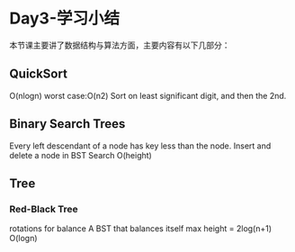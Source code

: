 # Day3-学习小结
本节课主要讲了数据结构与算法方面，主要内容有以下几部分：
## QuickSort
O(nlogn) 
worst case:O(n2)
Sort on least significant digit, and then the 2nd.
## Binary Search Trees
Every left descendant of a node has key less than the node.
Insert and delete a node in BST
Search O(height)
## Tree
### Red-Black Tree
rotations for balance
A BST that balances itself
max height = 2log(n+1) O(logn)
